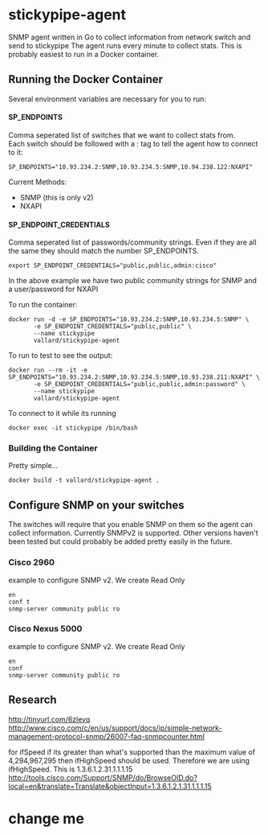 # stickypipe-agent
SNMP agent written in Go to collect information from network switch and send to stickypipe
The agent runs every minute to collect stats.  This is probably easiest to run in a Docker
container.  

## Running the Docker Container

Several environment variables are necessary for you to run:

#### SP_ENDPOINTS
Comma seperated list of switches that we want to collect stats from.  
Each switch should be followed with a :<METHOD> tag to tell the agent how to 
connect to it: 

```
SP_ENDPOINTS="10.93.234.2:SNMP,10.93.234.5:SNMP,10.94.238.122:NXAPI"
```

Current Methods:
* SNMP (this is only v2)
* NXAPI


#### SP_ENDPOINT_CREDENTIALS
Comma seperated list of passwords/community strings.  Even if they are all the same
they should match the number SP_ENDPOINTS.  
```
export SP_ENDPOINT_CREDENTIALS="public,public,admin:cisco"
```
In the above example we have two public community strings for SNMP and a user/password for NXAPI

To run the container: 
```
docker run -d -e SP_ENDPOINTS="10.93.234.2:SNMP,10.93.234.5:SNMP" \
       -e SP_ENDPOINT_CREDENTIALS="public,public" \
       --name stickypipe
       vallard/stickypipe-agent
```
To run to test to see the output: 
```
docker run --rm -it -e SP_ENDPOINTS="10.93.234.2:SNMP,10.93.234.5:SNMP,10.93.238.211:NXAPI" \
       -e SP_ENDPOINT_CREDENTIALS="public,public,admin:password" \
       --name stickypipe
       vallard/stickypipe-agent
```
To connect to it while its running
```
docker exec -it stickypipe /bin/bash
```


### Building the Container
Pretty simple... 
```
docker build -t vallard/stickypipe-agent .
```

## Configure SNMP on your switches

The switches will require that you enable SNMP on them so the agent can collect information. 
Currently SNMPv2 is supported.  Other versions haven't been tested but could probably be added
pretty easily in the future. 

### Cisco 2960 
example to configure SNMP v2.  We create Read Only
```
en
conf t
snmp-server community public ro 
```

### Cisco Nexus 5000
example to configure SNMP v2.  We create Read Only
```
en 
conf
snmp-server community public ro
```



## Research

http://tinyurl.com/6zlevq
http://www.cisco.com/c/en/us/support/docs/ip/simple-network-management-protocol-snmp/26007-faq-snmpcounter.html

for ifSpeed if its greater than what's supported than the maximum value of 
4,294,967,295 then ifHighSpeed should be used.  Therefore we are using ifHighSpeed. 
This is 1.3.6.1.2.31.1.1.1.15
http://tools.cisco.com/Support/SNMP/do/BrowseOID.do?local=en&translate=Translate&objectInput=1.3.6.1.2.1.31.1.1.1.15

# change me
